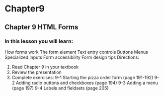 # Chapter9
## Chapter 9 HTML Forms
### In this lesson you will learn:
How forms work
The form element
Text entry controls
Buttons
Menus
Specialized inputs
Form accessibility
Form design tips
Directions:

1. Read Chapter 9 in your textbook
2. Review the presentation
3. Complete exercises:
9-1 Starting the pizza order form (page 191-192)
9-2 Adding radio buttons and checkboxes (page 194)
9-3 Adding a menu (page 197)
9-4 Labels and fieldsets (page 205)
